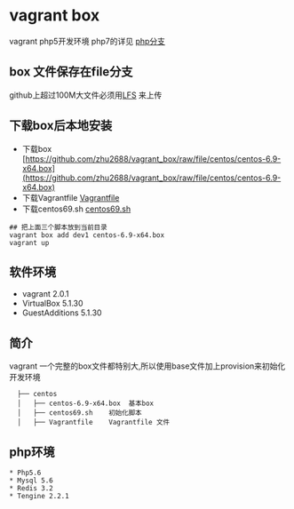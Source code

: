 # vagrant box 
vagrant php5开发环境   php7的详见 [php分支](https://github.com/zhu2688/vagrant_box/tree/php7)

## box 文件保存在file分支
github上超过100M大文件必须用[LFS](https://git-lfs.github.com) 来上传

## 下载box后本地安装
- 下载box [https://github.com/zhu2688/vagrant_box/raw/file/centos/centos-6.9-x64.box](https://github.com/zhu2688/vagrant_box/raw/file/centos/centos-6.9-x64.box) 
- 下载Vagrantfile [Vagrantfile](https://raw.githubusercontent.com/zhu2688/vagrant_box/master/centos/Vagrantfile)
- 下载centos69.sh [centos69.sh](https://raw.githubusercontent.com/zhu2688/vagrant_box/master/centos/centos69.sh)


```shell
## 把上面三个脚本放到当前目录
vagrant box add dev1 centos-6.9-x64.box
vagrant up
```

## 软件环境
-  vagrant 2.0.1
-  VirtualBox 5.1.30
-  GuestAdditions 5.1.30

## 简介
  vagrant 一个完整的box文件都特别大,所以使用base文件加上provision来初始化开发环境

```shell
  ├── centos
  │   ├── centos-6.9-x64.box  基本box
  │   ├── centos69.sh    初始化脚本
  │   ├── Vagrantfile    Vagrantfile 文件
```
  
## php环境

```shell
* Php5.6
* Mysql 5.6
* Redis 3.2
* Tengine 2.2.1
```